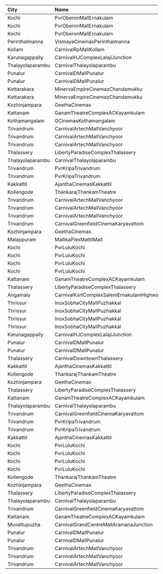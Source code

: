 | City             | Name                                     |  Time | Type             | Price | Capacity | Booked |
| :--------------- | :--------------------------------------- | ----: | :--------------- | ----: | -------: | -----: |
| Kochi            | PvrOberonMallErnakulam                   | 09:25 | Classic          |  100₹ |       53 |     27 |
| Kochi            | PvrOberonMallErnakulam                   | 09:25 | ClassicPlus      |  129₹ |      115 |     58 |
| Kochi            | PvrOberonMallErnakulam                   | 09:25 | Recliner         |  220₹ |       14 |      7 |
| Perinthalmanna   | VismayaCinemasPerinthalmanna             | 10:00 | Platinum         |  100₹ |      111 |     56 |
| Kollam           | CarnivalRpMallKollam                     | 10:30 | PremiumOffline   |  100₹ |       96 |     59 |
| Karunagappally   | CarnivalHJComplexLalajiJunction          | 10:30 | ClassicOffline   |  100₹ |      194 |     97 |
| Thalayolaparambu | CarnivalThalayolaparambu                 | 10:30 | Gold             |  110₹ |      144 |     72 |
| Punalur          | CarnivalDMallPunalur                     | 10:30 | Silver           |  100₹ |       69 |      0 |
| Punalur          | CarnivalDMallPunalur                     | 10:30 | Gold             |  140₹ |        5 |      0 |
| Kottarakara      | MinervaEmpireCinemazChandamukku          | 10:30 | Executive        |  200₹ |       13 |      0 |
| Kottarakara      | MinervaEmpireCinemazChandamukku          | 10:30 | Diamond          |  140₹ |      210 |    105 |
| Kozhinjampara    | GeethaCinemax                            | 11:00 | Golden           |  110₹ |      115 |      0 |
| Kattanam         | GanamTheatreComplexACKayamkulam          | 11:00 | FirstClass       |  110₹ |      129 |    129 |
| Kothamangalam    | GCinemasKothamangalam                    | 11:00 | Platinum         |  130₹ |      279 |    134 |
| Trivandrum       | CarnivalArtechMallVanchyoor              | 11:20 | ExecutiveOffline |  100₹ |       13 |      7 |
| Trivandrum       | CarnivalArtechMallVanchyoor              | 11:20 | SilverOffline    |  150₹ |      151 |     80 |
| Trivandrum       | CarnivalArtechMallVanchyoor              | 11:20 | GoldOffline      |  300₹ |       13 |      7 |
| Thalassery       | LibertyParadiseComplexThalassery         | 11:30 | ParadiseClass    |  125₹ |      359 |    310 |
| Thalayolaparambu | CarnivalThalayolaparambu                 | 13:00 | Gold             |  110₹ |      144 |     72 |
| Trivandrum       | PvrKripaTrivandrum                       | 13:25 | Prime            |  160₹ |        8 |      4 |
| Trivandrum       | PvrKripaTrivandrum                       | 13:25 | Classic          |  140₹ |       98 |      1 |
| Kakkattil        | AjanthaCinemasKakkattil                  | 13:30 | Executive        |  110₹ |      199 |     99 |
| Kollengode       | ThankarajThankamTheatre                  | 13:45 | FirstClass       |  100₹ |      142 |     72 |
| Trivandrum       | CarnivalArtechMallVanchyoor              | 14:00 | ExecutiveOffline |  100₹ |       13 |      7 |
| Trivandrum       | CarnivalArtechMallVanchyoor              | 14:00 | SilverOffline    |  150₹ |      151 |     76 |
| Trivandrum       | CarnivalArtechMallVanchyoor              | 14:00 | GoldOffline      |  300₹ |       13 |      7 |
| Trivandrum       | CarnivalGreenfieldCinemaKaryavattom      | 14:00 | ExecutiveOffline |  140₹ |      132 |     66 |
| Kozhinjampara    | GeethaCinemax                            | 14:00 | Golden           |  110₹ |      115 |      0 |
| Malappuram       | MallikaPlexMattilMall                    | 14:00 | Executive        |  140₹ |       54 |     24 |
| Kochi            | PvrLuluKochi                             | 14:00 | Classic          |  140₹ |       39 |     22 |
| Kochi            | PvrLuluKochi                             | 14:00 | ClassicPlus      |  160₹ |       91 |     49 |
| Kochi            | PvrLuluKochi                             | 14:00 | Prime            |  190₹ |       64 |     32 |
| Kochi            | PvrLuluKochi                             | 14:00 | Recliner         |  350₹ |        9 |      4 |
| Kattanam         | GanamTheatreComplexACKayamkulam          | 14:30 | FirstClass       |  110₹ |      129 |    129 |
| Thalassery       | LibertyParadiseComplexThalassery         | 14:45 | ParadiseClass    |  125₹ |      359 |    310 |
| Angamaly         | CarnivalKsrtComplexSalemErnakulamHighway | 15:15 | GoldOffline      |  130₹ |      202 |    101 |
| Thrissur         | InoxSobhaCityMallPuzhakkal               | 15:50 | Club             |  170₹ |       32 |      0 |
| Thrissur         | InoxSobhaCityMallPuzhakkal               | 15:50 | Executive        |  130₹ |       11 |      0 |
| Thrissur         | InoxSobhaCityMallPuzhakkal               | 15:50 | RoyalRecliner    |  290₹ |        5 |      0 |
| Thrissur         | InoxSobhaCityMallPuzhakkal               | 15:50 | Royal            |  170₹ |        8 |      0 |
| Karunagappally   | CarnivalHJComplexLalajiJunction          | 16:00 | ClassicOffline   |  100₹ |      194 |     97 |
| Punalur          | CarnivalDMallPunalur                     | 16:00 | Silver           |  100₹ |       69 |      0 |
| Punalur          | CarnivalDMallPunalur                     | 16:00 | Gold             |  140₹ |        5 |      0 |
| Thalassery       | CarnivalDowntownThalassery               | 16:15 | ExecutiveOffline |  140₹ |      131 |     66 |
| Kakkattil        | AjanthaCinemasKakkattil                  | 16:30 | Executive        |  110₹ |      199 |     99 |
| Kollengode       | ThankarajThankamTheatre                  | 17:45 | FirstClass       |  100₹ |      142 |     72 |
| Kozhinjampara    | GeethaCinemax                            | 18:00 | Golden           |  110₹ |      115 |      0 |
| Thalassery       | LibertyParadiseComplexThalassery         | 18:00 | ParadiseClass    |  125₹ |      359 |    310 |
| Kattanam         | GanamTheatreComplexACKayamkulam          | 18:15 | FirstClass       |  110₹ |      129 |     97 |
| Thalayolaparambu | CarnivalThalayolaparambu                 | 18:30 | Gold             |  110₹ |      144 |     72 |
| Trivandrum       | CarnivalGreenfieldCinemaKaryavattom      | 18:45 | ExecutiveOffline |  160₹ |      119 |     61 |
| Trivandrum       | PvrKripaTrivandrum                       | 19:30 | Prime            |  160₹ |        8 |      0 |
| Trivandrum       | PvrKripaTrivandrum                       | 19:30 | Classic          |  140₹ |       98 |      4 |
| Kakkattil        | AjanthaCinemasKakkattil                  | 19:30 | Executive        |  110₹ |      199 |     99 |
| Kochi            | PvrLuluKochi                             | 19:35 | Classic          |  140₹ |       39 |     23 |
| Kochi            | PvrLuluKochi                             | 19:35 | ClassicPlus      |  160₹ |       91 |     49 |
| Kochi            | PvrLuluKochi                             | 19:35 | Prime            |  190₹ |       64 |     34 |
| Kochi            | PvrLuluKochi                             | 19:35 | Recliner         |  350₹ |        9 |      4 |
| Kollengode       | ThankarajThankamTheatre                  | 20:45 | FirstClass       |  100₹ |      142 |     72 |
| Kozhinjampara    | GeethaCinemax                            | 21:00 | Golden           |  110₹ |      115 |      0 |
| Thalassery       | LibertyParadiseComplexThalassery         | 21:15 | ParadiseClass    |  125₹ |      359 |    310 |
| Thalayolaparambu | CarnivalThalayolaparambu                 | 21:30 | Gold             |  110₹ |      144 |     72 |
| Trivandrum       | CarnivalGreenfieldCinemaKaryavattom      | 21:30 | ExecutiveOffline |  160₹ |      119 |     61 |
| Kattanam         | GanamTheatreComplexACKayamkulam          | 21:30 | FirstClass       |  110₹ |      129 |    129 |
| Muvattupuzha     | CarnivalGrandCentreMallAramanaJunction   | 21:30 | ExecutiveOffline |  150₹ |       96 |     48 |
| Punalur          | CarnivalDMallPunalur                     | 22:00 | Silver           |  130₹ |       69 |      0 |
| Punalur          | CarnivalDMallPunalur                     | 22:00 | Gold             |  160₹ |        5 |      0 |
| Trivandrum       | CarnivalArtechMallVanchyoor              | 22:20 | ExecutiveOffline |  100₹ |       13 |      7 |
| Trivandrum       | CarnivalArtechMallVanchyoor              | 22:20 | SilverOffline    |  150₹ |      151 |     82 |
| Trivandrum       | CarnivalArtechMallVanchyoor              | 22:20 | GoldOffline      |  300₹ |       13 |     10 |